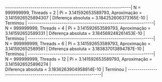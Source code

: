 ----------------------------------------------------------------|
N = 999999999, Threads = 2					|
Pi = 3.141592653589793, Aproximação = 3.1415926525894307	|
Diferença absoluta = 3.184252606373165E-10			|
Terminou							|
----------------------------------------------------------------|
N = 999999999, Threads = 4					|
Pi = 3.141592653589793, Aproximação = 3.141592652589331		|
Diferença absoluta = 3.184569248261453E-10			|
Terminou							|
----------------------------------------------------------------|
N = 999999999, Threads = 6					|
Pi = 3.141592653589793, Aproximação = 3.141592652589561		|
Diferença absoluta = 3.183837013894787E-10			|
Terminou							|
----------------------------------------------------------------|
N = 999999999, Threads = 12					|
Pi = 3.141592653589793, Aproximação = 3.1415926525896274	|	
Diferença absoluta = 3.1836263904958814E-10			|
Terminou							|
----------------------------------------------------------------|